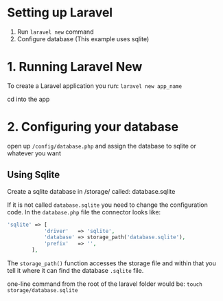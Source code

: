 # Setting up Laravel

1. Run ```laravel new``` command
2. Configure database (This example uses sqlite)


# 1. Running Laravel New

To create a Laravel application you run: ```laravel new app_name```

cd into the app

# 2. Configuring your database

open up ```/config/database.php``` and assign the database to sqlite or whatever you want

## Using Sqlite

Create a sqlite database in /storage/ called: database.sqlite

If it is not called ```database.sqlite``` you need to change the configuration code. In the ```database.php``` file the connector looks like:

```php
'sqlite' => [
            'driver'   => 'sqlite',
            'database' => storage_path('database.sqlite'),
            'prefix'   => '',
        ],
```

The ```storage_path()``` function accesses the storage file and within that you tell it where it can find the database ```.sqlite``` file.

one-line command from the root of the laravel folder would be: ```touch storage/database.sqlite```